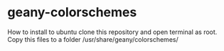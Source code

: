 # geany-colorschemes
How to install to ubuntu
clone this repository and open terminal as root.
Copy this files to a folder /usr/share/geany/colorschemes/

